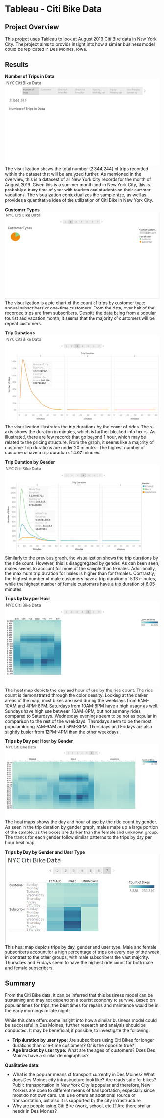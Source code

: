 # Tableau - Citi Bike Data

## Project Overview 

This project uses Tableau to look at August 2019 Citi Bike data in New York City. The project aims to provide insight into how a similar business model could be replicated in Des Moines, Iowa. 

## Results 

**Number of Trips in Data**
![1](/images/1.png)
The visualization shows the total number (2,344,244) of trips recorded within the dataset that will be analyzed further. As mentioned in the overview, this is a datasest of all New York City records for the month of August 2019. Given this is a summer month and in New York City, this is probably a busy time of year with tourists and students on their summer vacations. The visualization contextualizes the sample size, as well as provides a quantitative idea of the utilization of Citi Bike in New York City. 

**Customer Types** 
![2](/images/2.png)
The visualization is a pie chart of the count of trips by customer type: annual subscribers or one-time customers. From the data, over half of the recorded trips are from subscribers. Despite the data being from a popular tourist and vacation month, it seems that the majority of customers will be repeat customers. 

**Trip Durations**
![3](/images/3.png)
The visualization illustrates the trip durations by the count of rides. The x-axis shows the duration in minutes, which is further blocked into hours. As illustrated, there are few records that go beyond 1 hour, which may be related to the pricing structure. From the graph, it seems like a majority of customer trip durations are under 20 minutes. The highest number of customers have a trip duration of 4.67 minutes.

**Trip Duration by Gender**
![4](/images/4.png)
Similarly to the previous graph, the visualization shows the trip durations by the ride count. However, this is disaggregated by gender. As can been seen, males seems to account for more of the sample than females. Additionally, the maximum trip duration for males is higher than for females. Contrastly, the highest number of male customers have a trip duration of 5.13 minutes, while the highest number of female customers have a trip duration of 6.05 minutes. 

**Trips by Day per Hour**
![5](/images/5.png)
The heat map depicts the day and hour of use by the ride count. The ride count is demonstrated through the color density. Looking at the darker areas of the map, most bikes are used during the weekdays from 6AM-10AM and 4PM-8PM. Saturdays from 10AM-8PM have a high usage as well. Sundays have high use between 10AM-8PM, but not as many rides compared to Saturdays. Wednesday evenings seem to be not as popular in comparison to the rest of the weekdays. Thursdays seem to be the most popular during 7AM-9AM and 5PM-8PM. Thursdays and Fridays are also slightly busier from 12PM-4PM than the other weekdays.  

**Trips by Day per Hour by Gender**
![6](/images/6.png)
The heat maps shows the day and hour of use by the ride count by gender. As seen in the trip duration by gender graph, males make up a large portion of the sample, as the boxes are darker than the female and unknown group. The trands for each gender follow similar patterns to the trips by day per hour heat map. 

**Trips by Day by Gender and User Type**
![7](/images/7.png)
This heat map depicts trips by day, gender and user type. Male and female subscribers account for a high percentage of trips on every day of the week in contrast to the other groups, with male subscribers the vast majority. Thursdays and Fridays seem to have the highest ride count for both male and female subscribers. 

## Summary 

From the Citi Bike data, it can be inferred that this business model can be sustaining and may not depend on a tourist economy to survive. Based on popular times for trips, the best times for repairs and maintence would be in the early mornings or late nights. 

While this data offers some insight into how a similar business model could be successful in Des Moines, further research and analysis should be conducted. It may be beneficial, if possible, to investigate the following: 
- **Trip duration by user type:** Are subscribers using Citi Bikes for longer durations than one-time customers? Or is the opposite true? 
- **Age bracket by user type:** What are the ages of customers? Does Des Moines have a similar demographics? 

**Qualitative data:** 
- What is the popular means of transport currently in Des Moines? What does Des Moines city intrastructure look like? Are roads safe for bikes? Public transportation in New York City is popular and therefore, New Yorkers are open to different means of transportation, especially since most do not own cars. Citi Bike offers an additional source of transportation, but also it is supported by the city infrastructure.  
- Why are people using Citi Bike (work, school, etc.)? Are there similar needs in Des Moines?
